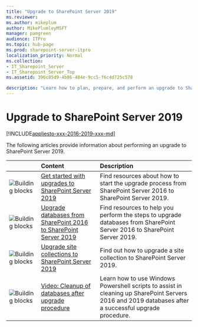 ```yaml
---
title: "Upgrade to SharePoint Server 2019"
ms.reviewer: 
ms.author: mikeplum
author: MikePlumleyMSFT
manager: pamgreen
audience: ITPro
ms.topic: hub-page
ms.prod: sharepoint-server-itpro
localization_priority: Normal
ms.collection:
- IT_Sharepoint_Server
- IT_Sharepoint_Server_Top
ms.assetid: 396c85d9-4b86-484e-9cc5-f6c4d725c578

description: "Learn how to plan, prepare, and perform an upgrade to SharePoint Server 2019."
---
```


# Upgrade to SharePoint Server 2019

[!INCLUDE[appliesto-xxx-2016-2019-xxx-md](../includes/appliesto-xxx-2016-2019-xxx-md.md)]  
  
The following articles provide information about performing an upgrade to SharePoint Server 2019.

||**Content**|**Description**|
|:-----|:-----|:-----|
|![Building blocks](../media/mod_icon_buildingblock_M.png)|[Get started with upgrades to SharePoint Server 2019](get-started-with-upgrade-2019.md) <br/> |Find resources about how to start the upgrade process from SharePoint Server 2016 to SharePoint Server 2019.  <br/> |
|![Building blocks](../media/mod_icon_buildingblock_M.png)|[Upgrade databases from SharePoint 2016 to SharePoint Server 2019](upgrade-databases-2019.md) <br/> |Find resources to help you perform the steps to upgrade databases from SharePoint Server 2016 to SharePoint Server 2019.  <br/> |
|![Building blocks](../media/mod_icon_buildingblock_M.png)|[Upgrade site collections to SharePoint Server 2019](upgrade-a-site-collection-2019.md) <br/> |Find out how to upgrade a site collection to SharePoint Server 2019.  <br/> |
|![Building blocks](../media/mod_icon_buildingblock_M.png)|[Video: Cleanup of databases after upgrade procedure](video-cleanup-of-databases-after-upgrade-procedure.md) <br/> |Learn how to use Windows Powershell scripts to assist in cleaning up SharePoint Servers 2016 and 2019 databases after a successful upgrade procedure.  <br/> |
   

